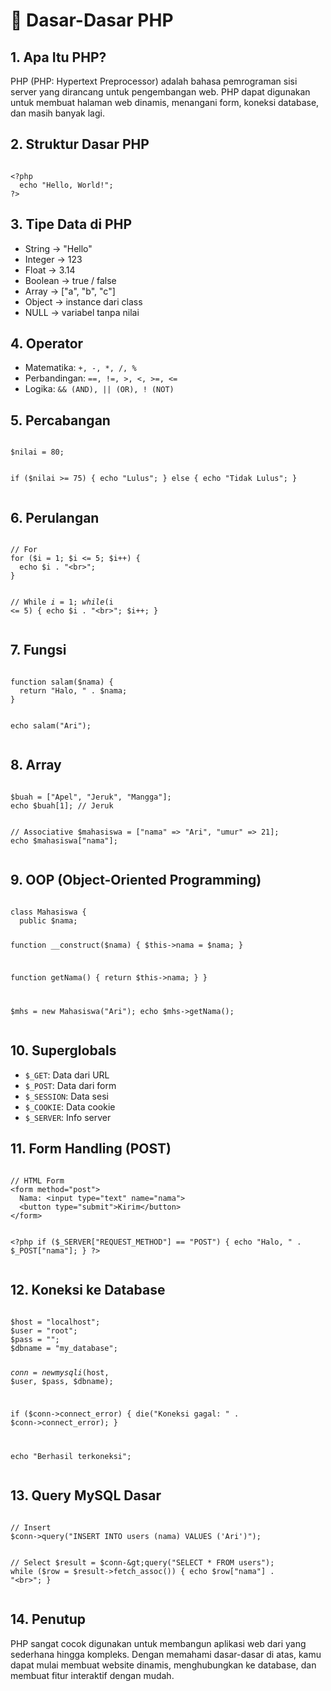 <h1>📘 Dasar-Dasar PHP</h1>

<h2>1. Apa Itu PHP?</h2>
<p>
  PHP (PHP: Hypertext Preprocessor) adalah bahasa pemrograman sisi server yang dirancang untuk pengembangan web. PHP dapat digunakan untuk membuat halaman web dinamis, menangani form, koneksi database, dan masih banyak lagi.
</p>

<h2>2. Struktur Dasar PHP</h2>
<pre><code class="language-php">
&lt;?php
  echo "Hello, World!";
?&gt;
</code></pre>

<h2>3. Tipe Data di PHP</h2>
<ul>
  <li>String → "Hello"</li>
  <li>Integer → 123</li>
  <li>Float → 3.14</li>
  <li>Boolean → true / false</li>
  <li>Array → ["a", "b", "c"]</li>
  <li>Object → instance dari class</li>
  <li>NULL → variabel tanpa nilai</li>
</ul>

<h2>4. Operator</h2>
<ul>
  <li>Matematika: <code>+, -, *, /, %</code></li>
  <li>Perbandingan: <code>==, !=, &gt;, &lt;, &gt;=, &lt;=</code></li>
  <li>Logika: <code>&& (AND), || (OR), ! (NOT)</code></li>
</ul>

<h2>5. Percabangan</h2>
<pre><code class="language-php">
$nilai = 80;

if ($nilai &gt;= 75) {
  echo "Lulus";
} else {
  echo "Tidak Lulus";
}
</code></pre>

<h2>6. Perulangan</h2>
<pre><code class="language-php">
// For
for ($i = 1; $i &lt;= 5; $i++) {
  echo $i . "&lt;br&gt;";
}

// While
$i = 1;
while ($i &lt;= 5) {
  echo $i . "&lt;br&gt;";
  $i++;
}
</code></pre>

<h2>7. Fungsi</h2>
<pre><code class="language-php">
function salam($nama) {
  return "Halo, " . $nama;
}

echo salam("Ari");
</code></pre>

<h2>8. Array</h2>
<pre><code class="language-php">
$buah = ["Apel", "Jeruk", "Mangga"];
echo $buah[1]; // Jeruk

// Associative
$mahasiswa = ["nama" =&gt; "Ari", "umur" =&gt; 21];
echo $mahasiswa["nama"];
</code></pre>

<h2>9. OOP (Object-Oriented Programming)</h2>
<pre><code class="language-php">
class Mahasiswa {
  public $nama;

  function __construct($nama) {
    $this-&gt;nama = $nama;
  }

  function getNama() {
    return $this-&gt;nama;
  }
}

$mhs = new Mahasiswa("Ari");
echo $mhs-&gt;getNama();
</code></pre>

<h2>10. Superglobals</h2>
<ul>
  <li><code>$_GET</code>: Data dari URL</li>
  <li><code>$_POST</code>: Data dari form</li>
  <li><code>$_SESSION</code>: Data sesi</li>
  <li><code>$_COOKIE</code>: Data cookie</li>
  <li><code>$_SERVER</code>: Info server</li>
</ul>

<h2>11. Form Handling (POST)</h2>
<pre><code class="language-php">
// HTML Form
&lt;form method="post"&gt;
  Nama: &lt;input type="text" name="nama"&gt;
  &lt;button type="submit"&gt;Kirim&lt;/button&gt;
&lt;/form&gt;

&lt;?php
if ($_SERVER["REQUEST_METHOD"] == "POST") {
  echo "Halo, " . $_POST["nama"];
}
?&gt;
</code></pre>

<h2>12. Koneksi ke Database</h2>
<pre><code class="language-php">
$host = "localhost";
$user = "root";
$pass = "";
$dbname = "my_database";

$conn = new mysqli($host, $user, $pass, $dbname);

if ($conn-&gt;connect_error) {
  die("Koneksi gagal: " . $conn-&gt;connect_error);
}

echo "Berhasil terkoneksi";
</code></pre>

<h2>13. Query MySQL Dasar</h2>
<pre><code class="language-php">
// Insert
$conn-&gt;query("INSERT INTO users (nama) VALUES ('Ari')");

// Select
$result = $conn-&gt;query("SELECT * FROM users");
while ($row = $result-&gt;fetch_assoc()) {
  echo $row["nama"] . "&lt;br&gt;";
}
</code></pre>

<h2>14. Penutup</h2>
<p>
  PHP sangat cocok digunakan untuk membangun aplikasi web dari yang sederhana hingga kompleks. Dengan memahami dasar-dasar di atas, kamu dapat mulai membuat website dinamis, menghubungkan ke database, dan membuat fitur interaktif dengan mudah.
</p>
